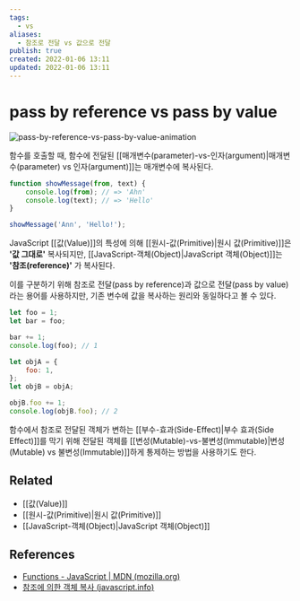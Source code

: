 ```yaml
---
tags:
  - vs
aliases:
  - 참조로 전달 vs 값으로 전달
publish: true
created: 2022-01-06 13:11
updated: 2022-01-06 13:11
---
```


# pass by reference vs pass by value

![pass-by-reference-vs-pass-by-value-animation](https://blog.penjee.com/wp-content/uploads/2015/02/pass-by-reference-vs-pass-by-value-animation.gif)

함수를 호출할 때, 함수에 전달된 [[매개변수(parameter)-vs-인자(argument)|매개변수(parameter) vs 인자(argument)]]는 매개변수에 복사된다.

```js
function showMessage(from, text) {
	console.log(from); // => 'Ahn'
	console.log(text); // => 'Hello'
}

showMessage('Ann', 'Hello!');
```

JavaScript [[값(Value)]]의 특성에 의해 [[원시-값(Primitive)|원시 값(Primitive)]]은 **'값 그대로'** 복사되지만, [[JavaScript-객체(Object)|JavaScript 객체(Object)]]는 **'참조(reference)'** 가 복사된다.

이를 구분하기 위해 참조로 전달(pass by reference)과 값으로 전달(pass by value)라는 용어를 사용하지만, 기존 변수에 값을 복사하는 원리와 동일하다고 볼 수 있다.

```js
let foo = 1;
let bar = foo;

bar += 1;
console.log(foo); // 1

let objA = {
	foo: 1,
};
let objB = objA;

objB.foo += 1;
console.log(objB.foo); // 2
```

함수에서 참조로 전달된 객체가 변하는 [[부수-효과(Side-Effect)|부수 효과(Side Effect)]]를 막기 위해 전달된 객체를 [[변성(Mutable)-vs-불변성(Immutable)|변성(Mutable) vs 불변성(Immutable)]]하게 통제하는 방법을 사용하기도 한다.

## Related

- [[값(Value)]]
- [[원시-값(Primitive)|원시 값(Primitive)]]
- [[JavaScript-객체(Object)|JavaScript 객체(Object)]]

## References

- [Functions - JavaScript | MDN (mozilla.org)](https://developer.mozilla.org/en-US/docs/Web/JavaScript/Guide/Functions#function_declarations)
- [참조에 의한 객체 복사 (javascript.info)](https://ko.javascript.info/object-copy)
